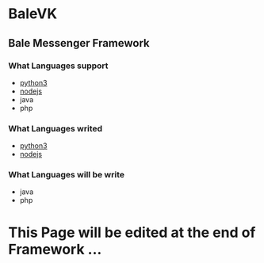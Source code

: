 # BaleVK
## Bale Messenger Framework
### What Languages support
+ [python3](https://github.com/Rubier-Project/BaleVK/tree/main/python)
+ [nodejs](https://github.com/Rubier-Project/BaleVK/tree/main/nodejs)
+ java
+ php

### What Languages writed
+ [python3](https://github.com/Rubier-Project/BaleVK/tree/main/python)
+ [nodejs](https://github.com/Rubier-Project/BaleVK/tree/main/nodejs)

### What Languages will be write
+ java
+ php

# This Page will be edited at the end of Framework ...
